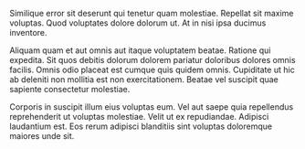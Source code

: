 Similique error sit deserunt qui tenetur quam molestiae. Repellat sit maxime voluptas. Quod voluptates dolore dolorum ut. At in nisi ipsa ducimus inventore.
 Aliquam quam et aut omnis aut itaque voluptatem beatae. Ratione qui expedita. Sit quos debitis dolorum dolorem pariatur doloribus dolores omnis facilis. Omnis odio placeat est cumque quis quidem omnis. Cupiditate ut hic ab deleniti non mollitia est non exercitationem. Beatae vel suscipit quae sapiente consectetur molestiae.
 Corporis in suscipit illum eius voluptas eum. Vel aut saepe quia repellendus reprehenderit ut voluptas molestiae. Velit ut ex repudiandae. Adipisci laudantium est. Eos rerum adipisci blanditiis sint voluptas doloremque maiores unde sit.